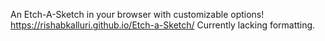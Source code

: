An Etch-A-Sketch in your browser with customizable options! https://rishabkalluri.github.io/Etch-a-Sketch/
Currently lacking formatting.
